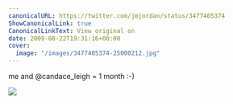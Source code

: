 ```yaml
---
canonicalURL: https://twitter.com/jmjordan/status/3477405374
ShowCanonicalLink: true
CanonicalLinkText: View original on
date: 2009-08-22T19:31:16+00:00
cover:
  image: "/images/3477405374-25000212.jpg"
---
```

me and @candace_leigh = 1 month :-)

![](/images/3477405374-25000212.jpg)
